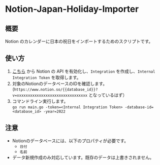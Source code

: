 # Notion-Japan-Holiday-Importer

## 概要

Notion のカレンダーに日本の祝日をインポートするためのスクリプトです。

## 使い方

1. [こちら](https://www.notion.so/my-integrations) から Notion の API を有効化し、`Integration` を作成し、`Internal Integration Token` を取得します。
2. 対象のNotionのデータベースのIDを確認します。(`https://www.notion.so/{{database_id}}?v=xxxxxxxxxxxxxxxxxxxxxxxxxxxxxxxx` となっているはず）
3. コマンドライン実行します。  
   `go run main.go -token=<Internal Integration Token> -database-id=<database_id> -year=2022
  `

## 注意
- Notionのデータベースには、以下のプロパティが必要です。
  - `日付` 
  - `名前` 
- データ新規作成のみ対応しています。既存のデータは上書きされません。
